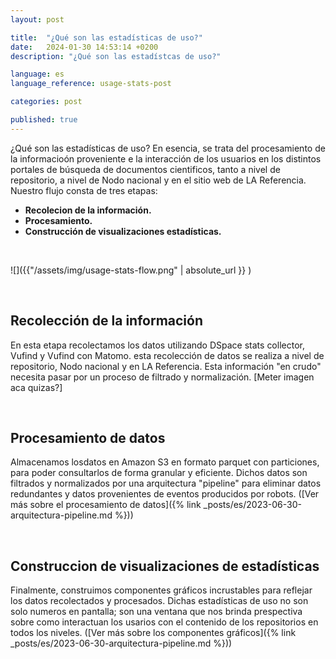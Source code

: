 ```yaml
---
layout: post

title:  "¿Qué son las estadísticas de uso?"
date:   2024-01-30 14:53:14 +0200
description: "¿Qué son las estadístcas de uso?"

language: es
language_reference: usage-stats-post

categories: post

published: true
---
```

¿Qué son las estadísticas de uso?
En esencia, se trata del procesamiento de la informacioón proveniente e la interacción de los usuarios en los distintos portales de búsqueda de documentos cientificos, tanto a nivel de repositorio, a nivel de Nodo nacional y en el sitio web de LA Referencia.
Nuestro flujo consta de tres etapas:

- **Recolecion de la información.**
- **Procesamiento.**
- **Construcción de visualizaciones estadísticas.**

<br>


![]({{"/assets/img/usage-stats-flow.png" | absolute_url }} )


<!--more-->

<br>


## **Recolección de la información**

En esta etapa recolectamos los datos utilizando DSpace stats collector, Vufind y Vufind con Matomo. esta recolección de datos se realiza a nivel de repositorio, Nodo nacional y en LA Referencia. Esta información "en crudo" necesita pasar por un proceso de filtrado y normalización.
[Meter imagen aca quizas?]

<br>

## **Procesamiento de datos**

Almacenamos losdatos en Amazon S3 en formato parquet con particiones, para poder consultarlos de forma granular y eficiente.
Dichos datos son filtrados y normalizados por una arquitectura "pipeline" para eliminar datos redundantes y datos provenientes de eventos producidos por robots. ([Ver más sobre el procesamiento de datos]({% link _posts/es/2023-06-30-arquitectura-pipeline.md %}))

<br>

## **Construccion de visualizaciones de estadísticas**

Finalmente, construimos componentes gráficos incrustables para reflejar los datos recolectados y procesados. Dichas estadísticas de uso no son solo numeros en pantalla; son una ventana que nos brinda prespectiva sobre como interactuan los usarios con el contenido de los repositorios en todos los niveles. ([Ver más sobre los componentes gráficos]({% link _posts/es/2023-06-30-arquitectura-pipeline.md %}))

